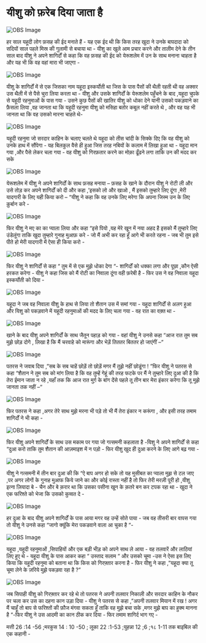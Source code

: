 # यीशु को फ़रेब दिया जाता है 

![OBS Image](https://cdn.door43.org/obs/jpg/360px/obs-en-38-01.jpg)

हर साल यहूदी लोग फ़सह की ईद मनाते हैं - यह एक ईद थी कि किस तरह खुदा ने उनके बापदादा को सदियों साल पहले मिस्र की गुलामी से बचाया था - यीशु का खुले आम प्रचार करने और तालीम देने के तीन साल बाद यीशु ने अपने शागिर्दों से कहा कि वह फ़सह की ईद को येरूशलेम में उन के साथ मनाना चाहता है और यह भी कि वह वहां मारा भी जाएगा -   

![OBS Image](https://cdn.door43.org/obs/jpg/360px/obs-en-38-02.jpg)

यीशु के शागिर्दों में से एक जिसका नाम यहूदा इस्कर्योती था जिस के पास पैसों की थैली रहती थी वह अक्सर उस थैली में से पैसे चुरा लिया करता था - यीशु और उसके शागिर्दों के येरूशलेम पहुँचने के बाद ,यहूदा चुपके से यहूदी रहनुमाओं के पास गया - उसने कुछ पैसों की खातिर यीशु को धोका देने यानी उसको पकड़वाने का फ़ैसला लिया ,वह जानता था कि यहूदी रहनुमा यीशु को मसिहा बतोर कबूल नहीं करते थे , और वह यह भी जानता था कि वह उसको मारना चाहते थे-  

![OBS Image](https://cdn.door43.org/obs/jpg/360px/obs-en-38-03.jpg)

यहूदी रहनुमा जो सरदार काहिन के चलाए चलते थे यहूदा को तीस चांदी के सिक्के दिए कि वह यीशु को उनके हाथ में सौंपेगा - यह बिलकुल वैसे ही हुआ जिस तरह नबियों के कलाम में लिखा हुआ था - यहूदा मान गया ,और पैसे लेकर चला गया - वह यीशु को गिरफ़तार करने का मोक़ा ढूँढने लगा ताकि उन की मदद कर सके        

![OBS Image](https://cdn.door43.org/obs/jpg/360px/obs-en-38-04.jpg)

येरूशलेम में यीशु ने अपने शागिर्दों के साथ फ़सह मनाया – फ़सह के खाने के दौरान यीशु ने रोटी ली और उसे तोड़ कर अपने शागिर्दों को दी और कहा ,’इसको लो और खाओ , मैं इसको तुम्हारे लिए दूंगा ,मेरी यादगारी के लिए यही किया करो – “यीशु ने कहा कि वह उनके लिए मरेगा कि अपना  जिस्म उन के लिए क़ुर्बान करे -       

![OBS Image](https://cdn.door43.org/obs/jpg/360px/obs-en-38-05.jpg)

फिर यीशु ने मए का का प्याला लिया और कहा “इसे पियो ,यह मेरे खून में नया अहद है इसको मैं तुम्हारे लिए उंडेलूंगा ताकि खुदा तुम्हारे गुनाह मुआफ़ करे - जो मैं अभी कर रहा हूँ आगे भी करते रहना - जब भी तुम इसे पीते हो मेरी यादगारी में ऐसा ही किया करो -  

![OBS Image](https://cdn.door43.org/obs/jpg/360px/obs-en-38-06.jpg)

फिर यीशु ने शागिर्दों से कहा “ तुम में से एक मुझे धोका देगा “- शागिर्दों को धक्का लगा और पूछा ,कौन ऐसी हरकत करेगा - यीशु ने कहा जिस को मैं रोटी का निवाला दूंगा वही फ़रेबी है - फिर उस ने वह निवाला यहूदा इस्कर्योती को दिया -  

![OBS Image](https://cdn.door43.org/obs/jpg/360px/obs-en-38-07.jpg)

यहूदा ने जब वह निवाला यीशु के हाथ से लिया तो शैतान उस में समां गया - यहूदा शागिर्दों से अलग हुआ और यिशु को पकड़वाने में यहूदी रहनुमाओं की मदद के लिए चला गया - वह रात का वक़्त था - 

![OBS Image](https://cdn.door43.org/obs/jpg/360px/obs-en-38-08.jpg)

खाने के बाद यीशु अपने शागिर्दों के साथ जैतून पहाड़ को गया - वहां यीशु ने उनसे कहा “आज रात तुम सब मुझे छोड़ दोगे , लिखा है कि मैं चरवाहे को मारूंगा और भेड़ें तिततर बिततर हो जाएंगीं –“ 

![OBS Image](https://cdn.door43.org/obs/jpg/360px/obs-en-38-09.jpg)

पतरस ने जवाब दिया ,”सब के सब चाहें छोड़ें तो छोड़ें मगर मैं तुझे नहीं छोडूंगा ! ”फिर यीशु ने पतरस से कहा “शैतान ने तुम सब को मांग लिया है कि वह तुम्हें गेहूं की तरह फटके पर मैं ने तुम्हारे लिए दुआ की है कि तेरा ईमान जाता न रहे ,यहाँ तक कि आज रात मुर्ग़ के बांग देंसे पहले तू तीन बार मेरा इंकार करेगा कि तू मुझे जानता तक नहीं –“  

![OBS Image](https://cdn.door43.org/obs/jpg/360px/obs-en-38-10.jpg)

फिर पतरस ने कहा ,अगर तेरे साथ मुझे मरना भी पड़े तो भी मैं तेरा इंकार न करूंगा , और इसी तरह तमाम शागिर्दों ने भी कहा -

![OBS Image](https://cdn.door43.org/obs/jpg/360px/obs-en-38-11.jpg)

फिर यीशु अपने शागिर्दों के साथ उस मकाम पर गया जो गत्समनी कहलाता है -यिशु ने अपने शागिर्दों से कहा “दुआ करो ताकि तुम शैतान की आज़माइश में न पड़ो -  फिर यीशु खुद ही दुआ करने के लिए आगे बढ़ गया -

![OBS Image](https://cdn.door43.org/obs/jpg/360px/obs-en-38-12.jpg)

यीशु ने गत्समनी में तीन बार दुआ की कि “ऐ बाप अगर हो सके तो यह मुसीबत का प्याला मुझ से टल जाए ,पर अगर लोगों के गुनाह मुआफ किये जाने का और कोई रास्ता नहीं है तो फिर तेरी मरज़ी पूरी हो ,यीशु इत्ना ज़ियादा बे - चैन और बे क़रार था कि उसका पसीना खून के क़तरे बन कर टपक रहा था - खुदा ने एक फरिश्ते को भेजा कि उसको कुव्वत दे -    

![OBS Image](https://cdn.door43.org/obs/jpg/360px/obs-en-38-13.jpg)

हर दुआ के बाद यीशु अपने शागिर्दों के पास आया मगर वह उन्हें सोते पाया - जब वह तीसरी बार वापस गया तो यीशु ने उनसे कहा “जागो क्यूंकि मेरा पकडवाने वाला आ चुका है “- 

![OBS Image](https://cdn.door43.org/obs/jpg/360px/obs-en-38-14.jpg)

यहूदा ,यहूदी रहनुमाओं ,सिपाहियों और एक बड़ी भीड़ को अपने साथ ले आया - वह तलवारें और लाठियां लिए हुए थे - यहूदा यीशु के पास आकर कहा “ उस्ताद सलाम “ और उसको चूमा -उस ने ऐसा इस लिए किया कि यहूदी रहनुमा को बताना था कि किस को गिरफ़्तार करना है - फिर यीशु ने कहा ,”यहूदा क्या तू चूमा लेने के ज़रिये मुझे पकड़वा रहा है ?”

![OBS Image](https://cdn.door43.org/obs/jpg/360px/obs-en-38-15.jpg)

जब सिपाही यीशु को गिरफ़्तार कर रहे थे तो पतरस ने अपनी तलवार निकाली और सरदार काहिन के नौकर पर चला कर उस का दहना कान उड़ा दिया - यीशु ने पतरस से कहा ,”अपनी तलवार मियान में रख ! अगर मैं चाहूँ तो बाप से फरिश्तों की फ़ौज मंगवा सकता हूँ ताकि वह मुझे बचा सके ,मगर मुझे बाप का हुक्म मानना है “-फिर यीशु ने उस आदमी का कान ठीक कर दिया - फिर तमाम शागिर्द भाग गए - 

मत्ती 26 :14 -56 ;मरकुस 14 : 10 -50 ; लूका 22 :1-53 ;युहन्ना 12 ;6 ;१८ 1-11 तक बाइबिल की एक कहानी -

